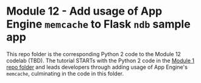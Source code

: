 # Module 12 - Add usage of App Engine `memcache` to Flask `ndb` sample app

This repo folder is the corresponding Python 2 code to the Module 12 codelab (TBD). The tutorial STARTs with the Python 2 code in the [Module 1 repo folder](/mod1-flask) and leads developers through adding usage of App Engine's `memcache`, culminating in the code in this folder.
